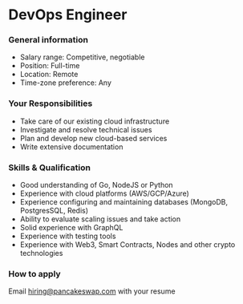# DevOps Engineer

### General information

* Salary range: Competitive, negotiable
* Position: Full-time
* Location: Remote
* Time-zone preference: Any

### Your Responsibilities

* Take care of our existing cloud infrastructure
* Investigate and resolve technical issues
* Plan and develop new cloud-based services
* Write extensive documentation

### Skills & Qualification

* Good understanding of Go, NodeJS or Python
* Experience with cloud platforms (AWS/GCP/Azure)
* Experience configuring and maintaining databases (MongoDB, PostgresSQL, Redis)
* Ability to evaluate scaling issues and take action
* Solid experience with GraphQL
* Experience with testing tools
* Experience with Web3, Smart Contracts, Nodes and other crypto technologies

### How to apply

Email hiring@pancakeswap.com with your resume
